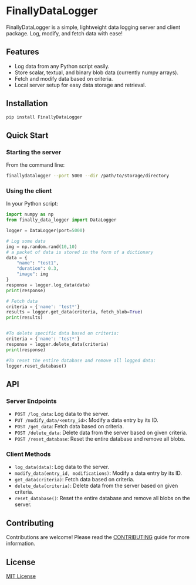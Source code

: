 # FinallyDataLogger

FinallyDataLogger is a simple, lightweight data logging server and client package. Log, modify, and fetch data with ease!

## Features

- Log data from any Python script easily.
- Store scalar, textual, and binary blob data (currently numpy arrays).
- Fetch and modify data based on criteria.
- Local server setup for easy data storage and retrieval.

## Installation

```bash
pip install FinallyDataLogger
```

## Quick Start

### Starting the server

From the command line:

```bash
finallydatalogger --port 5000 --dir /path/to/storage/directory
```

### Using the client

In your Python script:

```python
import numpy as np
from finally_data_logger import DataLogger

logger = DataLogger(port=5000)

# Log some data
img = np.random.rand(10,10)
# a packet of data is stored in the form of a dictionary
data = {
    "name": "test1",
    "duration": 0.3,
    "image": img
}
response = logger.log_data(data)
print(response)

# Fetch data
criteria = {'name': 'test*'}
results = logger.get_data(criteria, fetch_blob=True)
print(results)


#To delete specific data based on criteria:
criteria = {'name': 'test*'}
response = logger.delete_data(criteria)
print(response)

#To reset the entire database and remove all logged data:
logger.reset_database()


```


## API

### Server Endpoints

- `POST /log_data`: Log data to the server.
- `PUT /modify_data/<entry_id>`: Modify a data entry by its ID.
- `POST /get_data`: Fetch data based on criteria.
- `POST /delete_data`: Delete data from the server based on given criteria.
- `POST /reset_database`: Reset the entire database and remove all blobs.

### Client Methods

- `log_data(data)`: Log data to the server.
- `modify_data(entry_id, modifications)`: Modify a data entry by its ID.
- `get_data(criteria)`: Fetch data based on criteria.
- `delete_data(criteria)`: Delete data from the server based on given criteria.
- `reset_database()`: Reset the entire database and remove all blobs on the server.


## Contributing

Contributions are welcome! Please read the [CONTRIBUTING](CONTRIBUTING.md) guide for more information.

## License

[MIT License](LICENSE)

